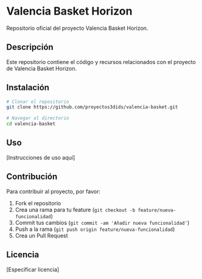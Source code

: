 # Valencia Basket Horizon

Repositorio oficial del proyecto Valencia Basket Horizon.

## Descripción

Este repositorio contiene el código y recursos relacionados con el proyecto de Valencia Basket Horizon.

## Instalación

```bash
# Clonar el repositorio
git clone https://github.com/proyectos3dids/valencia-basket.git

# Navegar al directorio
cd valencia-basket
```

## Uso

[Instrucciones de uso aquí]

## Contribución

Para contribuir al proyecto, por favor:

1. Fork el repositorio
2. Crea una rama para tu feature (`git checkout -b feature/nueva-funcionalidad`)
3. Commit tus cambios (`git commit -am 'Añadir nueva funcionalidad'`)
4. Push a la rama (`git push origin feature/nueva-funcionalidad`)
5. Crea un Pull Request

## Licencia

[Especificar licencia]